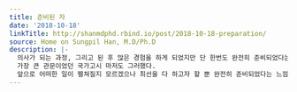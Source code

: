 ```yaml
---
title: 준비된 자
date: '2018-10-18'
linkTitle: http://shanmdphd.rbind.io/post/2018-10-18-preparation/
source: Home on Sungpil Han, M.D/Ph.D
description: |-
  의사가 되는 과정, 그리고 된 후 많은 경험을 하게 되었지만 단 한번도 완전히 준비되었다는 생각은 안들었다.
  가장 큰 관문이었던 국가고시 마저도 그러했다.
  앞으로 어떠한 일이 펼쳐질지 모르겠으나 최선을 다 하고자 할 뿐 완전히 준비되었다는 느낌을 갖긴 힘들 것 같다.
---
```

